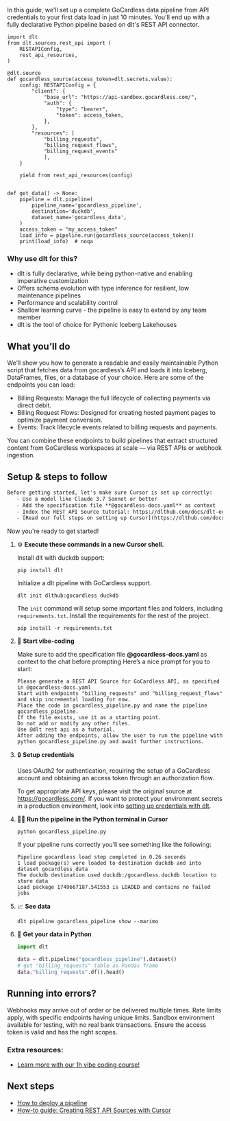 In this guide, we'll set up a complete GoCardless data pipeline from API credentials to your first data load in just 10 minutes. You'll end up with a fully declarative Python pipeline based on dlt's REST API connector.

```python-outcome
import dlt
from dlt.sources.rest_api import (
    RESTAPIConfig,
    rest_api_resources,
)

@dlt.source
def gocardless_source(access_token=dlt.secrets.value):
    config: RESTAPIConfig = {
        "client": {
            "base_url": "https://api-sandbox.gocardless.com/",
            "auth": {
                "type": "bearer",
                "token": access_token,
            },
        },
        "resources": [
            "billing_requests",
            "billing_request_flows",
            "billing_request_events"
            ],
    }

    yield from rest_api_resources(config)


def get_data() -> None:
    pipeline = dlt.pipeline(
        pipeline_name='gocardless_pipeline',
        destination='duckdb',
        dataset_name='gocardless_data', 
    )
    access_token = "my_access_token"
    load_info = pipeline.run(gocardless_source(access_token))
    print(load_info)  # noqa
```

### Why use dlt for this?

- dlt is fully declarative, while being python-native and enabling imperative customization
- Offers schema evolution with type inference for resilient, low maintenance pipelines
- Performance and scalability control
- Shallow learning curve - the pipeline is easy to extend by any team member
- dlt is the tool of choice for Pythonic Iceberg Lakehouses

## What you’ll do

We’ll show you how to generate a readable and easily maintainable Python script that fetches data from gocardless’s API and loads it into Iceberg, DataFrames, files, or a database of your choice. Here are some of the endpoints you can load:

- Billing Requests: Manage the full lifecycle of collecting payments via direct debit.
- Billing Request Flows: Designed for creating hosted payment pages to optimize payment conversion.
- Events: Track lifecycle events related to billing requests and payments.

You can combine these endpoints to build pipelines that extract structured content from GoCardless workspaces at scale — via REST APIs or webhook ingestion.

## Setup & steps to follow

```default
Before getting started, let's make sure Cursor is set up correctly:
   - Use a model like Claude 3.7 Sonnet or better
   - Add the specification file **@gocardless-docs.yaml** as context
   - Index the REST API Source tutorial: https://dlthub.com/docs/dlt-ecosystem/verified-sources/rest_api/ and add it to context as **@dlt rest api**
   - [Read our full steps on setting up Cursor](https://dlthub.com/docs/dlt-ecosystem/llm-tooling/cursor-restapi#23-configuring-cursor-with-documentation)
```

Now you're ready to get started! 

1. ⚙️ **Execute these commands in a new Cursor shell.**
    
    Install dlt with duckdb support:
    ```shell
    pip install dlt
    ```

    Initialize a dlt pipeline with GoCardless support.
    ```shell
    dlt init dlthub:gocardless duckdb
    ```

    The `init` command will setup some important files and folders, including `requirements.txt`. Install the requirements for the rest of the project.
    ```shell
    pip install -r requirements.txt
    ```
    
2. 🤠 **Start vibe-coding**
    
    Make sure to add the specification file **@gocardless-docs.yaml** as context to the chat before prompting
    Here’s a nice prompt for you to start: 
    
    ```prompt
    Please generate a REST API Source for GoCardless API, as specified in @gocardless-docs.yaml 
    Start with endpoints "billing_requests" and "billing_request_flows" and skip incremental loading for now. 
    Place the code in gocardless_pipeline.py and name the pipeline gocardless_pipeline. 
    If the file exists, use it as a starting point. 
    Do not add or modify any other files. 
    Use @dlt rest api as a tutorial. 
    After adding the endpoints, allow the user to run the pipeline with python gocardless_pipeline.py and await further instructions.
    ```

    
3. 🔒 **Setup credentials** 
    
    Uses OAuth2 for authentication, requiring the setup of a GoCardless account and obtaining an access token through an authorization flow.
    
    To get appropriate API keys, please visit the original source at https://gocardless.com/.
    If you want to protect your environment secrets in a production environment, look into [setting up credentials with dlt](https://dlthub.com/docs/walkthroughs/add_credentials).
    
4. 🏃‍♀️ **Run the pipeline in the Python terminal in Cursor**
    
    ```shell
    python gocardless_pipeline.py
    ```
    
    If your pipeline runs correctly you’ll see something like the following:
    
    ```shell
    Pipeline gocardless load step completed in 0.26 seconds
    1 load package(s) were loaded to destination duckdb and into dataset gocardless_data
    The duckdb destination used duckdb:/gocardless.duckdb location to store data
    Load package 1749667187.541553 is LOADED and contains no failed jobs
    ```
    
5. 📈 **See data**
    
    ```shell
    dlt pipeline gocardless_pipeline show --marimo
    ```
    
6. 🐍 **Get your data in Python**
    
    ```python
    import dlt

   data = dlt.pipeline("gocardless_pipeline").dataset()
   # get "billing_requests" table as Pandas frame
   data."billing_requests".df().head()
    ```

## Running into errors?

Webhooks may arrive out of order or be delivered multiple times. Rate limits apply, with specific endpoints having unique limits. Sandbox environment available for testing, with no real bank transactions. Ensure the access token is valid and has the right scopes.

### Extra resources:

- [Learn more with our 1h vibe coding course!](https://www.youtube.com/watch?v=GGid70rnJuM)

## Next steps

- [How to deploy a pipeline](https://dlthub.com/docs/walkthroughs/deploy-a-pipeline)
- [How-to guide: Creating REST API Sources with Cursor](https://dlthub.com/docs/dlt-ecosystem/llm-tooling/cursor-restapi)
